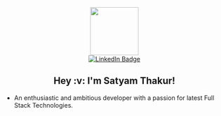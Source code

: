 <div id="header" align="center">
  <img src="https://media.giphy.com/media/zhYSVCirREeIZtONCI/giphy.gif" width="110"/>
</div>
<div id="badges" align="center">
  <a href="https://www.linkedin.com/in/satyam-thakur-15873a136/">
    <img src="https://img.shields.io/badge/LinkedIn-blue?style=for-the-badge&logo=linkedin&logoColor=white" alt="LinkedIn Badge"/>
  </a>
 <!-- 
<a href="your-youtube-URL">
    <img src="https://img.shields.io/badge/YouTube-red?style=for-the-badge&logo=youtube&logoColor=white" alt="Youtube Badge"/>
  </a>
  <a href="your-twitter-URL">
    <img src="https://img.shields.io/badge/Twitter-blue?style=for-the-badge&logo=twitter&logoColor=white" alt="Twitter Badge"/>
  </a>
-->
</div>

<h2 align="center">Hey :v: I'm Satyam Thakur! </h2>

- An enthusiastic and ambitious developer with a passion for latest Full Stack Technologies. 


<!--I am 
**tkrsatyam/tkrsatyam** is a ✨ _special_ ✨ repository because its `README.md` (this file) appears on your GitHub profile.

Here are some ideas to get you started:

- 🔭 I’m currently working on ...
- 🌱 I’m currently learning ...
- 👯 I’m looking to collaborate on ...
- 🤔 I’m looking for help with ...
- 💬 Ask me about ...
- 📫 How to reach me: ...
- 😄 Pronouns: ...
- ⚡ Fun fact: ...
-->

